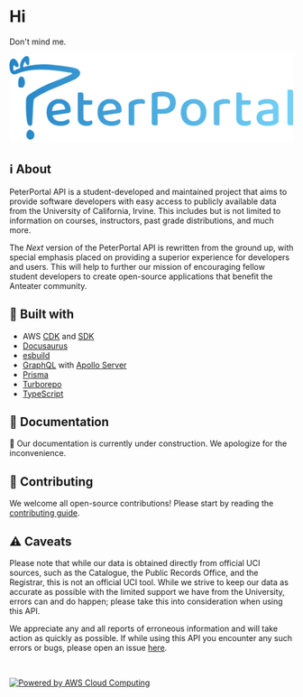 # Hi

Don't mind me.

![PeterPortal API logo banner](docs/static/img/banner.png)

## ℹ️ About

PeterPortal API is a student-developed and maintained project that aims to provide software developers with easy access to publicly available data from the University of California, Irvine. This includes but is not limited to information on courses, instructors, past grade distributions, and much more.

The _Next_ version of the PeterPortal API is rewritten from the ground up, with special emphasis placed on providing a superior experience for developers and users. This will help to further our mission of encouraging fellow student developers to create open-source applications that benefit the Anteater community.

## 🔨 Built with

- AWS [CDK](https://aws.amazon.com/cdk/) and [SDK](https://aws.amazon.com/sdk-for-javascript/)
- [Docusaurus](https://docusaurus.io/)
- [esbuild](https://esbuild.github.io/)
- [GraphQL](https://graphql.org/) with [Apollo Server](https://www.apollographql.com/docs/apollo-server/)
- [Prisma](https://www.prisma.io/)
- [Turborepo](https://turbo.build/repo/)
- [TypeScript](https://www.typescriptlang.org/)

## 📖 Documentation

🚧 Our documentation is currently under construction. We apologize for the inconvenience.

## 🤝 Contributing

We welcome all open-source contributions! Please start by reading the [contributing guide](CONTRIBUTING.md).

## ⚠️ Caveats

Please note that while our data is obtained directly from official UCI sources, such as the Catalogue, the Public Records Office, and the Registrar, this is not an official UCI tool. While we strive to keep our data as accurate as possible with the limited support we have from the University, errors can and do happen; please take this into consideration when using this API.

We appreciate any and all reports of erroneous information and will take action as quickly as possible. If while using this API you encounter any such errors or bugs, please open an issue [here](https://github.com/icssc/peterportal-api-next/issues/new).

<br />

[![Powered by AWS Cloud Computing](https://d0.awsstatic.com/logos/powered-by-aws-white.png)](https://aws.amazon.com/what-is-cloud-computing)
